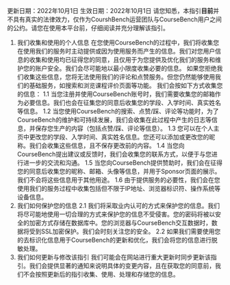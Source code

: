 更新日期：2022年10月1日
生效日期：2022年10月1日
请您知悉，本指引**目前**并不具有真实的法律效力，仅作为CourshBench运营团队与CourseBench用户之间的公约。请您在使用本平台前，仔细阅读并充分理解该指引。
1. 我们收集和使用的个人信息
在您使用CourseBench的过程中，我们将收集您在使用我们的服务时主动提供或因为使用服务而产生的信息。我们对您用户信息的收集和使用均已征得您的同意，且仅用于为您提供及优化我们的服务和维护您的账户安全。我们会尽可能地以最小限度收集必要的信息。
如果您拒绝我们收集这些信息，您将无法使用我们的评论和点赞服务。但您仍然能够使用我们的基础服务，如搜索和浏览课程评价页面等功能。
我们会按如下方式收集您的信息：
1.1 当您注册并使用CourseBench账号时，我们需要收集您的邮箱作为必要信息。我们也会在征集您的同意后收集您的学段、入学时间、真实姓名等信息。
1.2 当您使用CourseBench的搜索、点赞/踩、评论等功能时，为了CourseBench的维护和可持续发展，我们会收集在此过程中产生的日志等信息，并保存您生产的内容（包括点赞/踩、评论等信息）。
1.3 您可以在个人主页中更改您的学段、入学时间、真实姓名信息。您还可以添加或更改您的昵称。我们会收集这些信息，且不保存更改前的内容。
1.4 当您向CourseBench提出建议或反馈时，我们会收集您的联系方式，以便于与您进行进一步的交流和沟通。
1.5 当您向CourseBench提供赞助时，我们会在征得您的同意后收集您的昵称、邮箱、头像等信息，并用于Sponsor页面的展示。我们不会将这些信息用于其他用途。
1.6 由于提供服务的必要性，我们会在您使用我们的服务过程中收集包括但不限于IP地址、浏览器标识符、操作系统等设备信息。
2. 我们如何保护您的信息
  2.1 我们将采取业内认可的方式来保护您的信息。我们将尽可能地使用一切合理的方式来保护您的信息不受侵害。您的密码将被以安全的加密方式存储在数据库中。您的浏览器与CourseBench交互数据时，数据将受到SSL加密保护。我们会时刻关注您的安全。
  2.2 如果我们需要使用您的去标识化信息用于CourseBench的更新和优化，我们会将您的信息进行脱敏处理。
3. 我们如何更新与修改该指引
  我们可能会在网站进行重大更新时同步更新该指引。我们会提供显著的通知来说明具体的变更内容，且在获取您的同意前，我们不会按照更新后的指引收集、使用、处理和存储您的信息。